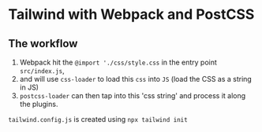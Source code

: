 # Tailwind with Webpack and PostCSS

## The workflow

1. Webpack hit the `@import './css/style.css` in the entry point `src/index.js`, 
2. and will use `css-loader` to load this `css` into `JS` (load the CSS as a string in JS)
3. `postcss-loader` can then tap into this 'css string' and process it along the plugins.  

`tailwind.config.js` is created using `npx tailwind init`







